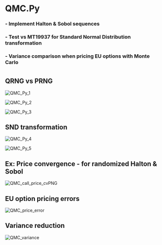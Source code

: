 # QMC.Py

### - Implement Halton & Sobol sequences
### - Test vs MT19937 for Standard Normal Distribution transformation
### - Variance comparison when pricing EU options with Monte Carlo


#
##
## QRNG vs PRNG

![QMC_Py_1](https://user-images.githubusercontent.com/56386159/142758970-95fb43ab-5ba7-4b91-ab8f-89df73aab7b2.PNG)

![QMC_Py_2](https://user-images.githubusercontent.com/56386159/142759170-9fee72c4-1a6e-43fa-9e83-74a0bfa844e3.PNG)

![QMC_Py_3](https://user-images.githubusercontent.com/56386159/142759019-11f9bede-980f-41ef-9a8c-ab431263a276.PNG)


##
## SND transformation

![QMC_Py_4](https://user-images.githubusercontent.com/56386159/142758925-ce36c7a1-e6f6-4948-89c6-7b1569774a85.PNG)

![QMC_Py_5](https://user-images.githubusercontent.com/56386159/145717275-4e77dae3-6d4b-4327-b471-5050cf7074d1.PNG)


##
## Ex: Price convergence - for randomized Halton & Sobol

![QMC_call_price_cvPNG](https://user-images.githubusercontent.com/56386159/149315082-a45df585-cd3a-438f-9e2d-5f3ab8990a76.PNG)


##
## EU option pricing errors

![QMC_price_error](https://user-images.githubusercontent.com/56386159/149315440-af45065f-22da-4b70-a2dc-f3c7caffb48c.PNG)


##
## Variance reduction

![QMC_variance](https://user-images.githubusercontent.com/56386159/149319812-92474670-2765-4e6c-978d-45336f89c329.PNG)

##

